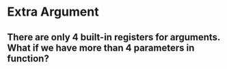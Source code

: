 # Extra Argument
There are only 4 built-in registers for arguments. What if we have more than 4 parameters in function?
- 